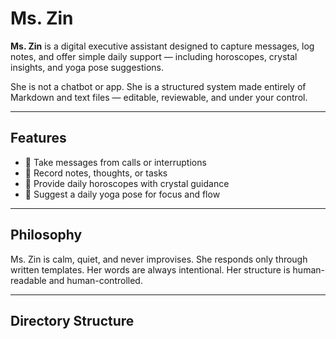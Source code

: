 # Ms. Zin

**Ms. Zin** is a digital executive assistant designed to capture messages, log notes, and offer simple daily support — including horoscopes, crystal insights, and yoga pose suggestions.

She is not a chatbot or app. She is a structured system made entirely of Markdown and text files — editable, reviewable, and under your control.

---

## Features
- 📝 Take messages from calls or interruptions
- 🧠 Record notes, thoughts, or tasks
- 🔮 Provide daily horoscopes with crystal guidance
- 🧘 Suggest a daily yoga pose for focus and flow

---

## Philosophy
Ms. Zin is calm, quiet, and never improvises. She responds only through written templates. Her words are always intentional. Her structure is human-readable and human-controlled.

---

## Directory Structure
